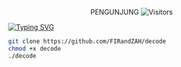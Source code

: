 
<p align="center"> 
 PENGUNJUNG 

 <img src="https://profile-counter.glitch.me/FIRandZAH/count.svg" alt="Visitors">
</p>

[![Typing SVG](https://readme-typing-svg.demolab.com?font=Fira+Code&pause=1000&color=00FF00&background=31FF9400&width=435&lines=Pycdc+converter+pyc+to+python)](https://git.io/typing-svg)


```sh
git clone https://github.com/FIRandZAH/decode
chmod +x decode
./decode
```
